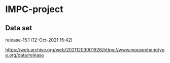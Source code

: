 # IMPC-project
 
## Data set

release-15.1 (12-Oct-2021 15:42)

https://web.archive.org/web/20211203001926/https://www.mousephenotype.org/data/release

